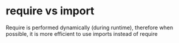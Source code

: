 # require vs import

Require is performed dynamically (during runtime), therefore when possible, it is more efficient to use imports instead of require